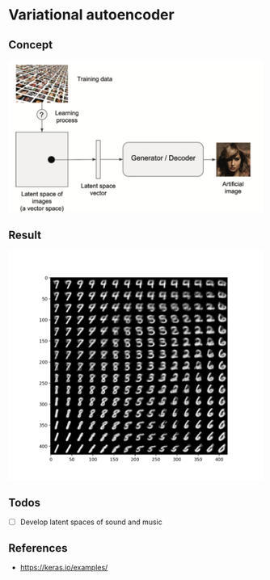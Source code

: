# Variational autoencoder

## Concept

<p float="left">
    <img src="./pix/latent_space.png" width=700 />
</p>

## Result

<p float="left">
    <img src="./pix/latent_space_mnist.png" width=700 />
</p>

## Todos

 - [ ] Develop latent spaces of sound and music

## References
* https://keras.io/examples/
